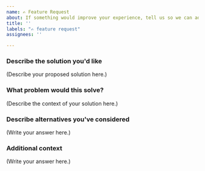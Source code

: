 ```yaml
---
name: ✍️ Feature Request
about: If something would improve your experience, tell us so we can add it.
title: ''
labels: "✍️ feature request"
assignees: ''

---
```


<!--
  These are just some suggestions for things you might want to include.
  Feel free to remove any parts that aren't relevant to you.
-->

### Describe the solution you'd like

<!--
  Provide a clear and concise description of what you want to happen.
-->

(Describe your proposed solution here.)

### What problem would this solve?

<!--
  In case you think it isn't obvious. If it's obvious, feel free to remove this part.
  We'll ask if it's not obvious to us.
-->

(Describe the context of your solution here.)

### Describe alternatives you've considered

<!--
  Let us know about other solutions you've tried or researched, if any.
-->

(Write your answer here.)

### Additional context

<!--
  Is there anything else you can add about the proposal?
  You might want to link to related issues here, if you haven't already.
-->

(Write your answer here.)
